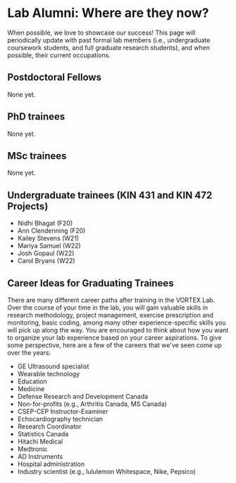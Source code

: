 # Lab Alumni: Where are they now?
When possible, we love to showcase our success! This page will periodically update with past formal lab members (i.e., undergraduate coursework students, and full graduate research students), and when possible, their current occupations.

## Postdoctoral Fellows
None yet.

## PhD trainees
None yet.

## MSc trainees
None yet.

## Undergraduate trainees (KIN 431 and KIN 472 Projects)
* Nidhi Bhagat (F20)
* Ann Clendenning (F20)
* Kailey Stevens (W21)
* Mariya Samuel (W22)
* Josh Gopaul (W22)
* Carol Bryans (W22)

## Career Ideas for Graduating Trainees
There are many different career paths after training in the VORTEX Lab. Over the course of your time in the lab, you will gain valuable skills in research methodology, project management, exercise prescription and monitoring, basic coding, among many other experience-specific skills you will pick up along the way. You are encouraged to think about how you want to organize your lab experience based on your career aspirations. To give some perspective, here are a few of the careers that we've seen come up over the years:
* GE Ultrasound specialist
* Wearable technology
* Education
* Medicine
* Defense Research and Development Canada
* Non-for-profits (e.g., Arthritis Canada, MS Canada)
* CSEP-CEP Instructor-Examiner
* Echocardiography technician
* Research Coordinator
* Statistics Canada
* Hitachi Medical
* Medtronic
* AD Instruments
* Hospital administration
* Industry scientist (e.g., lululemon Whitespace, Nike, Pepsico)

